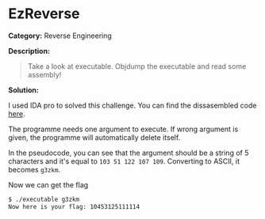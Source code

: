 # EzReverse

**Category:** Reverse Engineering

**Description:**

> Take a look at executable. Objdump the executable and read some assembly!

**Solution:**

I used IDA pro to solved this challenge. You can find the dissasembled code [here](./pseudocode.c). 

The programme needs one argument to execute. If wrong argument is given, the programme will automatically delete itself. 

In the pseudocode, you can see that the argument should be a string of 5 characters and it's equal to `103 51 122 107 109`. Converting to ASCII, it becomes `g3zkm`.

Now we can get the flag
```sh
$ ./executable g3zkm
Now here is your flag: 10453125111114
```
